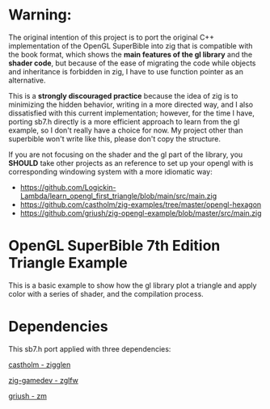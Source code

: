 # Warning:
The original intention of this project is to port the original C++ implementation of the OpenGL SuperBible into zig that is compatible with the book format, which shows the **main features of the gl library** and the **shader code**, but because of the ease of migrating the code while objects and inheritance is forbidden in zig, I have to use function pointer as an alternative.

This is a **strongly discouraged practice** because the idea of zig is to minimizing the hidden behavior, writing in a more directed way, and I also dissatisfied with this current implementation; however, for the time I have, porting sb7.h directly is a more efficient approach to learn from the gl example, so I don't really have a choice for now. My project other than superbible won't write like this, please don't copy the structure.

If you are not focusing on the shader and the gl part of the library, you **SHOULD** take other projects as an reference to set up your opengl with is corresponding windowing system with a more idiomatic way:

- https://github.com/Logickin-Lambda/learn_opengl_first_triangle/blob/main/src/main.zig
- https://github.com/castholm/zig-examples/tree/master/opengl-hexagon
- https://github.com/griush/zig-opengl-example/blob/master/src/main.zig

# OpenGL SuperBible 7th Edition Triangle Example
This is a basic example to show how the gl library plot a triangle and apply color with a series of shader, 
and the compilation process.

# Dependencies
This sb7.h port applied with three dependencies:

[castholm - zigglen](https://github.com/castholm/zigglgen)

[zig-gamedev - zglfw](https://github.com/zig-gamedev/zglfw)

[griush - zm](https://github.com/griush/zm)

